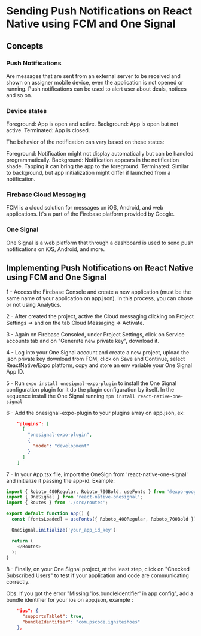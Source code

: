 # Sending Push Notifications on React Native using FCM and One Signal
## Concepts

### Push Notifications

Are messages that are sent from an external server to be received and shown on assigner mobile device, even the application is not opened or running. Push notifications can be used to alert user about deals, notices and so on.

### Device states

Foreground: App is open and active.
Background: App is open but not active.
Terminated: App is closed.

The behavior of the notification can vary based on these states:

Foreground: Notification might not display automatically but can be handled programmatically.
Background: Notification appears in the notification shade. Tapping it can bring the app to the foreground.
Terminated: Similar to background, but app initialization might differ if launched from a notification.

### Firebase Cloud Messaging

FCM is a cloud solution for messages on iOS, Android, and web applications. It's a part of the Firebase platform provided by Google.

### One Signal

One Signal is a web platform that through a dashboard is used to send push notifications on iOS, Android, and more.

## Implementing Push Notifications on React Native using FCM and One Signal

1 - Access the Firebase Console and create a new application (must be the same name of your application on app.json). In this process, you can chose or not using Analytics.

2 - After created the project, active the Cloud messaging clicking on Project Settings => and on the tab Cloud Messaging => Activate.

3 - Again on Firebase Consoled, under  Project Settings, click on Service accounts tab and on "Generate new private key", download it.

4 - Log into your One Signal account and create a new project, upload the json private key download from FCM, click on Save and Continue,  select ReactNative/Expo platform, copy and store an env variable your One Signal App ID. 

5 - Run ```expo install onesignal-expo-plugin``` to install the One Signal configuration plugin for it do the plugin configuration by itself. In the sequence install the One Signal running ```npm install react-native-one-signal```

6 - Add the onesignal-expo-plugin to your plugins array on app.json, ex:

```json
    "plugins": [
      [
        "onesignal-expo-plugin",
        {
          "mode": "development"
        }
      ]
    ]
```

7 - In your App.tsx file, import the OneSign from 'react-native-one-signal' and initialize it passing the app-id. Example:

```typescript
import { Roboto_400Regular, Roboto_700Bold, useFonts } from '@expo-google-fonts/roboto';
import { OneSignal } from 'react-native-onesignal';
import { Routes } from './src/routes';

export default function App() {
  const [fontsLoaded] = useFonts({ Roboto_400Regular, Roboto_700Bold });

  OneSignal.initialize('your_app_id_key')

  return (
    </Routes>
  );
}
```

8 - Finally, on your One Signal project, at the least step, click on "Checked Subscribed Users" to test if your application and code are communicating correctly.

Obs: If you got the error "Missing 'ios.bundleIdentifier' in app config", add a bundle identifier for your ios on app.json, example :

```json
    "ios": {
      "supportsTablet": true,
      "bundleIdentifier": "com.pscode.igniteshoes"
    },
```
